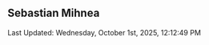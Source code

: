 <h2>Sebastian Mihnea</h2>

<!--RECENT_ACTIVITY:start-->
<!--RECENT_ACTIVITY:end-->
<!--RECENT_ACTIVITY:last_update-->
Last Updated: Wednesday, October 1st, 2025, 12:12:49 PM
<!--RECENT_ACTIVITY:last_update_end-->

<!---LOL-STATS-START-HERE--->
<!---LOL-STATS-END-HERE--->
